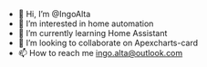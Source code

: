 - 👋 Hi, I’m @IngoAlta
- 👀 I’m interested in home automation
- 🌱 I’m currently learning Home Assistant
- 💞️ I’m looking to collaborate on Apexcharts-card
- 📫 How to reach me ingo.alta@outlook.com

<!---
IngoAlta/IngoAlta is a ✨ special ✨ repository because its `README.md` (this file) appears on your GitHub profile.
You can click the Preview link to take a look at your changes.
--->
